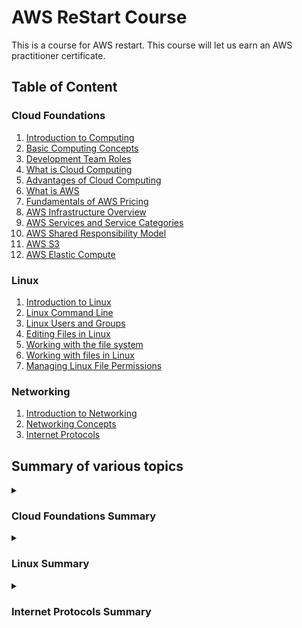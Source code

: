 # AWS ReStart Course

This is a course for AWS restart. This course will let us earn an AWS practitioner certificate.

## Table of Content

### Cloud Foundations

1. [Introduction to Computing](/Cloud-Foundations/01-Introduction-To-Computing/README.md)
2. [Basic Computing Concepts](/Cloud-Foundations/02-Basic-Computing-Concepts/README.md)
3. [Development Team Roles](/Cloud-Foundations/03-Development-Team-Roles/README.md)
4. [What is Cloud Computing](/Cloud-Foundations/04-What-Is-Cloud-Computing/README.md)
5. [Advantages of Cloud Computing](/Cloud-Foundations/05-Advantages-Of-Cloud-Computing/README.md)
6. [What is AWS](/Cloud-Foundations/06-What-Is-AWS/README.md)
7. [Fundamentals of AWS Pricing](/Cloud-Foundations/07-Fundamentals-Of-AWS-Pricing/README.md)
8. [AWS Infrastructure Overview](/Cloud-Foundations/08-AWS-Infrastructure-Overview/README.md)
9. [AWS Services and Service Categories](/Cloud-Foundations/09-AWS-Services-And-Service-Categories/README.md)
10. [AWS Shared Responsibility Model](/Cloud-Foundations/10-AWS-Shared-Responsibility-Model/README.md)
11. [AWS S3](/Cloud-Foundations/11-AWS-S3/README.MD)
12. [AWS Elastic Compute](/Cloud-Foundations/12-AWS-Elastic-Compute/README.md)

### Linux

1. [Introduction to Linux](/Linux/01-Introduction-To-Linux/README.md)
2. [Linux Command Line](/Linux/02-Linux-Command-Line/README.md)
3. [Linux Users and Groups](/Linux//03-Linux-Users-And-Groups/README.md)
4. [Editing Files in Linux](/Linux/04-Editting-Files-In-Linux/README.md)
5. [Working with the file system](/Linux/05-Working-With-The-File-System/README.md)
6. [Working with files in Linux](/Linux/06-Working-With-FIles-In-Linux/REDME.md)
7. [Managing Linux File Permissions](/Linux/07-Managing-Linux-File-Permissions/README.md)

### Networking

1. [Introduction to Networking](/Networking/01-Introduction-To-Networking/README.md)
2. [Networking Concepts](/Networking/02-Networking-Concepts/README.md)
3. [Internet Protocols](/Networking/03-Internet-Protocols/README.md)

## Summary of various topics

<details>

<summary><h3>Cloud Foundations Summary</h3></summary>

1. **[Introduction to computing](/Cloud-Foundations/01-Introduction-To-Computing//README.md):** an introduction to computing, explaining how applications and computer networks function, the different types of applications (web, mobile, desktop, and IoT), and the hardware and software components of a computer.

2. **[Basic computing concepts](/Cloud-Foundations/02-Basic-Computing-Concepts/README.md):** concepts of servers, including traditional and cloud models, the function and use of virtual machines in cloud computing, and the phases of the software development life cycle (SDLC).

3. **[Development team roles](/Cloud-Foundations/03-Development-Team-Roles/README.md):** roles within a development team, including the project manager who leads the team, the analyst who defines project purposes and gathers requirements, the quality assurance who creates and maintains tests, the software developer who writes and maintains the application code, and the database administrator who manages the application’s data.

4. **[What is cloud computing](/Cloud-Foundations/04-What-Is-Cloud-Computing/README.md):** an overview of cloud computing, contrasting it with traditional computing models, explaining different cloud service and deployment models, and outlining the various applications of cloud computing.

5. **[Advantages of cloud computing](/Cloud-Foundations/05-Advantages-Of-Cloud-Computing/README.md):** the advantages of cloud computing, including cost-effectiveness, scalability, speed, and global reach, which are driving many companies to transition from traditional computing models to cloud-based solutions.

6. **[What is AWS](/Cloud-Foundations/06-What-Is-AWS/README.md):** an overview of Amazon Web Services (AWS), explaining its cloud computing models, web services, how to choose and interact with AWS services, and the benefits of using AWS for businesses, including examples of how companies can use AWS to build applications.

7. **[Fundamentals of AWS pricing](/Cloud-Foundations/07-Fundamentals-Of-AWS-Pricing/README.md):**
the AWS pricing model, which is driven by compute, storage, and outbound data transfer costs, and offers a pay-as-you-go service, with options to pay less when reserving or using more, and discusses tools like the AWS pricing calculator and the concept of Total Cost of Ownership (TCO) to help businesses estimate and compare costs.

8. **[AWS infrastructure overview](/Cloud-Foundations/08-AWS-Infrastructure-Overview/README.md):** a comprehensive overview of the AWS Global Infrastructure, detailing its data centers, availability zones, regions, points of presence, and key features, and explaining how these elements contribute to the flexibility, scalability, fault tolerance, and high availability of AWS services.

9. **[AWS services and service categories](/Cloud-Foundations/09-AWS-Services-And-Service-Categories/README.md):**  a comprehensive overview of the various service categories offered by AWS, including storage, compute, container, database, networking and content delivery, security, identity, and compliance, cost management, and management and governance services, detailing the specific services within each category and their functionalities.

10. **[AWS shared responsibility model](/Cloud-Foundations/10-AWS-Shared-Responsibility-Model/README.md):** the AWS Shared Responsibility Model, which divides security responsibilities between AWS and the customer, with AWS responsible for the security of the cloud infrastructure, and customers responsible for the security of everything they put in the cloud, with responsibilities varying based on the service characteristics such as Infrastructure as a Service (IaaS), Platform as a Service (PaaS), and Software as a Service (SaaS).

11. **[AWS S3](/Cloud-Foundations/11-AWS-S3/README.MD):** is a secure, scalable, and durable cloud storage service that allows users to store and retrieve any amount of data from anywhere on the web, offering a range of storage classes designed for different use cases and cost optimization, with pricing based on storage, requests, and data transfer.

12. **[AWS Elastic Compute](/Cloud-Foundations/12-AWS-Elastic-Compute/README.md):** Amazon Elastic Compute Cloud (EC2) is a core service of AWS, providing on-demand, scalable computing capacity in the cloud. It offers several compute options and specialized solutions, with the choice depending on user needs and desired control over infrastructure.

</details>

<details>

<summary><h3>Linux Summary</h3></summary>

1. **[Introduction to Linux](/Linux/01-Introduction-To-Linux/README.md):** Linux is an open-source operating system that manages a computer's hardware and software resources, and runs applications. A Linux distribution includes the Linux kernel, daemons, applications, data files, and configuration files, and examples include Amazon Linux 2, Red Hat Enterprise Linux (RHEL), Debian, and Ubuntu.

2. **[Linux Command Line](/Linux/02-Linux-Command-Line/README.md):** The Linux command line is a text interface for your computer where you can run commands. It starts with a login process where your username and password are checked for authenticity. The command line includes various commands like `whoami` to display the current user, `id` to show user and group information, `hostname` to display the system's name, and others like `uptime`, `date`, `cal`, `clear`, `echo`, `history`, `touch`, `cat` which perform various functions. It also handles standard input, output, and error streams for commands, and features like tab completion and command history for ease of use.

3. **[Linux Users and Groups](/Linux//03-Linux-Users-And-Groups/README.md):** Linux users and groups are managed through various commands and stored in specific files. User accounts can be created, modified, or deleted using commands like `useradd`, `usermod`, and `userdel`, with user information stored in the `/etc/passwd` file. Similarly, groups can be managed using `groupadd`, `groupmod`, and `groupdel`, with group information stored in the `/etc/group` file. Permissions and access can be controlled through these user and group settings, with root users having the most access.

4. **[Editing Files in Linux](/Linux/04-Editting-Files-In-Linux/README.md):** a comprehensive guide to editing files in Linux using Vim, Nano, and Gedit text editors. It details the different modes, commands, and effects in Vim and Nano, and mentions that Gedit is a GUI text editor with menu buttons available.

5. **[Working with the file system](/Linux/05-Working-With-The-File-System/README.md):** a comprehensive guide to working with the Linux file system, emphasizing that everything in Linux is a file, including commands, hardware, and directories. It details various commands (`ls`, `more`, `less`, `head`, `tail`, `cp`, `rm`, `mkdir`, `mv`, `rmdir`, `pwd`) and their options, the Linux File System Hierarchy Standard (FHS), and the principles of Linux file names and extensions.

6. **[Working with files in Linux](/Linux/06-Working-With-FIles-In-Linux/REDME.md):** a comprehensive guide to working with files in Linux, covering various commands such as `hash`, `cksum`, `find`, `grep`, `diff`, `tar`, `gzip`, `zip`, and `unzip`. It explains how each command works, their common usages, options, and provides examples. The guide also discusses concepts like hard and symbolic links, inodes, and the differences between `grep` and `find`.

7. **[Managing Linux File Permissions](/Linux/07-Managing-Linux-File-Permissions/README.md):** a comprehensive guide on managing Linux file permissions. It explains the different types of permissions (read, write, execute), the concept of user, group, and other identities, and the default permissions for root and non-root users. It also details the usage of `chown` and `chmod` commands in Linux, including their syntax, options, and examples in both symbolic and absolute modes.

</details>

<details>

<summary><h3>Internet Protocols Summary</h3></summary>

1. **[Introduction to Networking](/Networking/01-Introduction-To-Networking/README.md):**

2. **[Networking Concepts](/Networking/02-Networking-Concepts/README.md):**

3. **[Internet Protocols](/Networking/03-Internet-Protocols/):**

</details>

